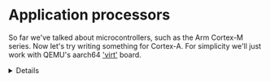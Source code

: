 # Application processors

So far we've talked about microcontrollers, such as the Arm Cortex-M series. Now let's try writing
something for Cortex-A. For simplicity we'll just work with QEMU's aarch64
['virt'](https://qemu-project.gitlab.io/qemu/system/arm/virt.html) board.

<details>

* Broadly speaking, microcontrollers don't have an MMU or multiple levels of privilege (exception
  levels on Arm CPUs, rings on x86), while application processors do.
* QEMU supports emulating various different machines or board models for each architecture. The
  'virt' board doesn't correspond to any particular real hardware, but is designed purely for
  virtual machines.

</details>

